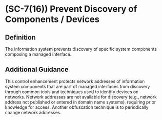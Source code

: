 
# (SC-7(16)) Prevent Discovery of Components / Devices

## Definition

The information system prevents discovery of specific system components composing a managed interface.

## Additional Guidance

This control enhancement protects network addresses of information system components that are part of managed interfaces from discovery through common tools and techniques used to identify devices on networks. Network addresses are not available for discovery (e.g., network address not published or entered in domain name systems), requiring prior knowledge for access. Another obfuscation technique is to periodically change network addresses.
